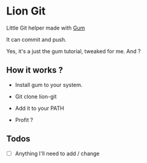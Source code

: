 # Lion Git

Little Git helper made with [Gum](https://github.com/charmbracelet/gum)

It can commit and push.

Yes, it's a just the gum tutorial, tweaked for me. And ?

## How it works ?

-	Install gum to your system.

-	Git clone lion-git

-	Add it to your PATH

-	Profit ?

## Todos

- [ ] Anything I'll need to add / change
